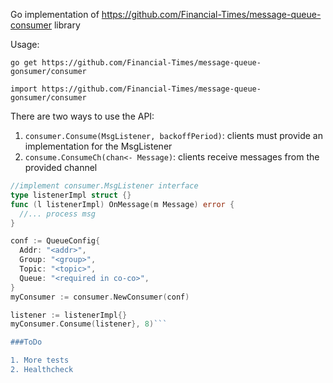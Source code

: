 Go implementation of https://github.com/Financial-Times/message-queue-consumer library

Usage:

`go get https://github.com/Financial-Times/message-queue-gonsumer/consumer`

`import https://github.com/Financial-Times/message-queue-gonsumer/consumer`


There are two ways to use the API:
1. `consumer.Consume(MsgListener, backoffPeriod)`: clients must provide an implementation for the MsgListener
2. `consume.ConsumeCh(chan<- Message)`: clients receive messages from the provided channel


```go
//implement consumer.MsgListener interface
type listenerImpl struct {}
func (l listenerImpl) OnMessage(m Message) error {
  //... process msg
}

conf := QueueConfig{
  Addr: "<addr>",
  Group: "<group>",
  Topic: "<topic>",
  Queue: "<required in co-co>",
}
myConsumer := consumer.NewConsumer(conf)

listener := listenerImpl{}
myConsumer.Consume(listener}, 8)```

###ToDo

1. More tests
2. Healthcheck
